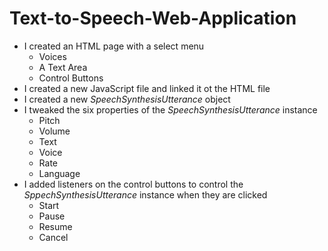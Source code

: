 # Text-to-Speech-Web-Application

* I created an HTML page with a select menu
    * Voices
    * A Text Area
    * Control Buttons
* I created a new JavaScript file and linked it ot the HTML file
* I created a new *SpeechSynthesisUtterance* object
* I tweaked the six properties of the *SpeechSynthesisUtterance* instance
    * Pitch
    * Volume
    * Text
    * Voice
    * Rate
    * Language
* I added listeners on the control buttons to control the *SppechSynthesisUtterance* instance when they are clicked
    * Start
    * Pause
    * Resume
    * Cancel
